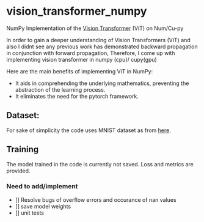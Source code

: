 # vision_transformer_numpy
NumPy Implementation of the [Vision Transformer](https://openreview.net/pdf?id=YicbFdNTTy) (ViT) on Num/Cu-py

In order to gain a deeper understanding of Vision Transformers (ViT) and also I didnt see any previous work has demonstrated backward propagation in conjunction with forward propagation,
Therefore, I come up with implementing vision transformer in numpy (cpu)/ cupy(gpu)

Here are the main benefits of implementing ViT in NumPy:
* It aids in comprehending the underlying mathematics, preventing the abstraction of the learning process.
* It eliminates the need for the pytorch framework.

## Dataset:
For sake of simplicity the code uses MNIST dataset as from [here](http://ldaplusplus.com/files/mnist.tar.gz).

## Training
The model trained in the code is currently not saved. Loss and metrics are provided.

### Need to add/implement
- [] Resolve bugs of  overflow errors and occurance of nan values
- [] save model weights 
- [] unit tests
  
